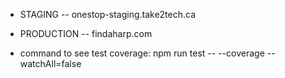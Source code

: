 - STAGING -- onestop-staging.take2tech.ca
- PRODUCTION -- findaharp.com

- command to see test coverage: npm run test -- --coverage --watchAll=false